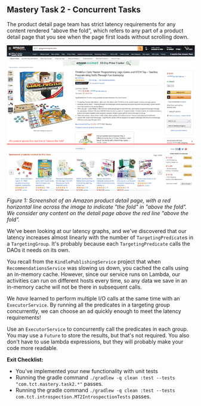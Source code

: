 ## Mastery Task 2 - Concurrent Tasks

The product detail page team has strict latency requirements for any content rendered “above the fold“, which refers to 
any part of a product detail page that you see when the page first loads without scrolling down.

![Figure 1](../../src/resources/mastery-task2-abovethefold-example.png)

*Figure 1: Screenshot of an Amazon product detail page, with a red horizontal line across the image to indicate "the 
fold" in "above the fold". We consider any content on the detail page above the red line "above the fold".*

We've been looking at our latency graphs, and we've discovered that our latency increases almost linearly with the
number of `TargetingPredicate`s in a `TargetingGroup`. It's probably because each `TargetingPredicate` calls 
the DAOs it needs on its own.

You recall from the `KindlePublishingService` project that when `RecommendationsService` was slowing us down, you cached 
the calls using an in-memory cache. However, since our service runs on Lambda, our activities can run on
different hosts every time, so any data we save in an in-memory cache will not be there in subsequent calls.

We *have* learned to perform multiple I/O calls at the same time with an `ExecutorService`.
By running all the predicates in a targeting group concurrently,
we can choose an ad quickly enough to meet the latency requirements!

Use an `ExecutorService` to concurrently call the predicates in each group.
You may use a `Future` to store the results, but that's not required.
You also don't have to use lambda expressions, but they will probably make your code more readable.

**Exit Checklist:**

* You've implemented your new functionality with unit tests
* Running the gradle command `./gradlew -q clean :test --tests "com.tct.mastery.task2.*"` passes.
* Running the gradle command `./gradlew -q clean :test --tests com.tct.introspection.MT2IntrospectionTests` passes.
